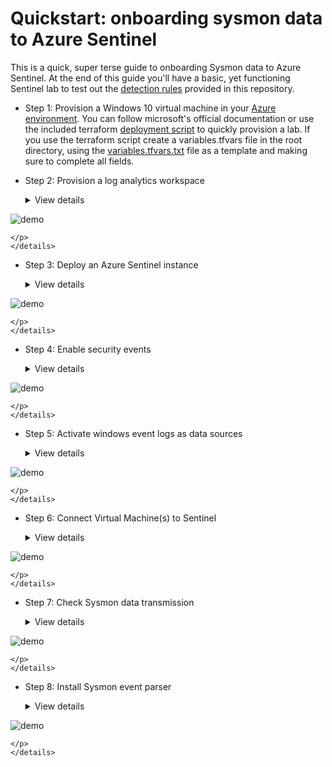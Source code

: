Quickstart: onboarding sysmon data to Azure Sentinel
====================================================

This is a quick, super terse guide to onboarding Sysmon data to Azure Sentinel. At the end of this guide you'll have a basic, yet functioning Sentinel lab to test out the [detection rules](https://github.com/BlueTeamToolkit/sentinel-attack/tree/master/detections) provided in this repository.

- Step 1: Provision a Windows 10 virtual machine in your [Azure environment](https://portal.azure.com).
  You can follow microsoft's official documentation or use the included terraform [deployment script](https://github.com/BlueTeamToolkit/sentinel-attack/tree/master/lab) to quickly provision a lab. If you use the terraform script create a variables.tfvars file in the root directory, using the [variables.tfvars.txt](https://github.com/BlueTeamToolkit/sentinel-attack/blob/master/lab/variables.tfvars.txt) file as a template and making sure to complete all fields.

- Step 2: Provision a log analytics workspace
  <details><summary>View details</summary>
    <p>

    The second step is to provision a log analytics workspace into which an Azure Sentinel will be deployed

![demo](https://github.com/BlueTeamToolkit/sentinel-attack/tree/defcon/docs/deploy-analytics.gif)

    </p>
    </details>

- Step 3: Deploy an Azure Sentinel instance
    <details><summary>View details</summary>
    <p>

    The third step is to deploy the Azure Sentinel SIEM instance

![demo](https://github.com/BlueTeamToolkit/sentinel-attack/tree/defcon/docs/deploy-sentinel.gif)

    </p>
    </details>

- Step 4: Enable security events
  <details><summary>View details</summary>
    <p>

    The fourth step is to enable the collection of security events

![demo](https://github.com/BlueTeamToolkit/sentinel-attack/tree/defcon/docs/enable-security-events.gif)

    </p>
    </details>

- Step 5: Activate windows event logs as data sources
  <details><summary>View details</summary>
    <p>

    The fifth step is to activate the collection of the correct event logs. The correct event logs are:
    - Application
    - Microsoft-Windows-Sysmon/Operational
    - Microsoft-Windows-WMI-Activity/Operational
    - System

    **Note that _Microsoft-Windows-Sysmon/Operational_ does not appear in the drop down menu. You must hit enter after inputting the data source to add it to the list**

![demo](https://github.com/BlueTeamToolkit/sentinel-attack/tree/defcon/docs/enable-event-logs.gif)

    </p>
    </details>

- Step 6: Connect Virtual Machine(s) to Sentinel
  <details><summary>View details</summary>
    <p>

    The sixth step is to connect the virtual machine to Sentinel to being collecting sysmon data

![demo](https://github.com/BlueTeamToolkit/sentinel-attack/tree/defcon/docs/connect-vm.gif)

    </p>
    </details>

- Step 7: Check Sysmon data transmission
  <details><summary>View details</summary>
    <p>

    The seventh step is to check that sysmon data is correctly being forwarded to sentinel, the following Kusto Query can be run to verify the correct transmission of sysmon data:

        Event | where Source == "Microsoft-Windows-Sysmon" | limit 20

    **Note that at this stage raw, unparsed data is being sent to sentinel**

![demo](https://github.com/BlueTeamToolkit/sentinel-attack/tree/defcon/docs/data-test.gif)

    </p>
    </details>

- Step 8: Install Sysmon event parser
  <details><summary>View details</summary>
    <p>

    The final step is to install the windows event parser to ensure Sysmon events are stored and parsed according to the [OSSEM standard](https://github.com/Cyb3rWard0g/OSSEM) and to allow for compatibility with the repository's [detection rules](https://github.com/BlueTeamToolkit/sentinel-attack/tree/master/detections).

![demo](https://github.com/BlueTeamToolkit/sentinel-attack/tree/defcon/docs/install-parser.gif)

    </p>
    </details>